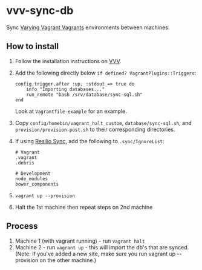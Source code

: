 # vvv-sync-db

Sync [Varying Vagrant Vagrants](https://github.com/Varying-Vagrant-Vagrants/VVV) environments between machines.

## How to install

1. Follow the installation instructions on [VVV](https://varyingvagrantvagrants.org/).
1. Add the following directly below `if defined? VagrantPlugins::Triggers`:
    
    ```
    config.trigger.after :up, :stdout => true do
        info "Importing databases..."
        run_remote "bash /srv/database/sync-sql.sh"
    end
    ```
    Look at `Vagrantfile-example` for an example.
1. Copy `config/homebin/vagrant_halt_custom`, `database/sync-sql.sh`, and `provision/provision-post.sh` to their corresponding directories.
1. If using [Resilio Sync](https://www.resilio.com/individuals/), add the following to `.sync/IgnoreList`:
    ```
    # Vagrant
    .vagrant
    .debris

    # Development
    node_modules
    bower_components
    ```
1. `vagrant up --provision`
1. Halt the 1st machine then repeat steps on 2nd machine

## Process

1. Machine 1 (with vagrant running) - run `vagrant halt`
1. Machine 2 - run `vagrant up` - this will import the db's that are synced. (Note: If you've added a new site, make sure you run vagrant up --provision on the other machine.)
